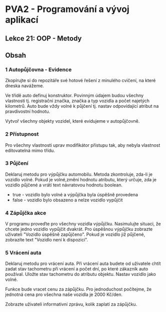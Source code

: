 # PVA2 - Programování a vývoj aplikací
## Lekce 21: OOP - Metody

## Obsah



### 1 Autopůjčovna - Evidence
Zkopírujte si do repozitáře své hotové řešení z minulého cvičení, na které dneska navážeme.

Ve třídě auto definuj konstruktor. Povinným údajem budou všechny vlastnosti tj. registrační značka, značka a typ vozidla a počet najetých kilometrů. Auto bude vždy volné k půjčení tj. nastav odpovídající atribut na pravdivostní hodnotu.

Vytvoř všechny objekty vozidel, které evidujeme v autopůjčovně.

### 2 Přístupnost
Pro všechny vlastnosti uprav modifikátor přístupu tak, aby nebyla vlastnost editovatelná mimo třídu.

### 3 Půjčení
Deklaruj metodu pro výpůjčku automobilu. Metoda zkontroluje, zda-li je vozidlo volné. Pokud je volné,změní hodnotu atributu, který určuje, zda je vozidlo půjčené a vrátí text návratovou hodnotu boolean. 

- true - vozidlo bylo volné a výpůjčka byla úspěšně provedena
- false - vozidlo bylo obsazeno a nelze vozidlo vypůjčit

### 4 Zápůjčka akce
V programu proveďte pro všechny vozidla výpůjčku. Nasimulujte situaci, že chcete jedno vozidlo vypůjčit dvakrát.
Pro úspěšnou výpůjčku zobrazte uživateli "Vozidlo úspěšně zapůjčeno". Pokud je vozidlo již půjčené, zobrazíte text "Vozidlo není k dispozici".

### 5 Vrácení auta
Deklaruj metodu pro vrácení auta. Při vrácení auta budete od uživatele chtít zadat stav tachometru při vrácení a počet dní, po které zákazník auto používal. Uložte stav tachometru do atributu objektu. Nastav vozidlo jako volné.

Funkce bude vracet cenu za zápůjčku. Pro jednoduchost počítejme, že jednotná cena pro všechna naše vozidla je 2000 Kč/den.

Zobrazte uživateli informativní zprávu, kolik zaplatí za zápůjčku.


